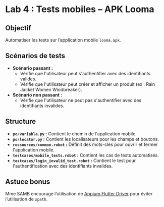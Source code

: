 # Lab 4 : Tests mobiles – APK Looma

## Objectif
Automatiser les tests sur l’application mobile `looma.apk`.

## Scénarios de tests
- **Scénario passant :**
  - Vérifie que l'utilisateur peut s'authentifier avec des identifiants valides.
  - Vérifie que l'utilisateur peut créer et afficher un produit (ex : Rain Jacket Women Windbreaker).
- **Scénario non passant :**
  - Vérifie que l'utilisateur ne peut pas s'authentifier avec des identifiants invalides.

## Structure
- **`po/variable.py` :** Contient le chemin de l'application mobile.
- **`po/locator.py` :** Contient les localisateurs pour les champs et boutons.
- **`ressources/common.robot` :** Définit des mots-clés pour ouvrir et fermer l'application mobile.
- **`testcases/mobile_tests.robot` :** Contient les cas de tests automatisés.
- **`testcases/login_invalid_test.robot` :** Contient le test pour l'authentification avec des identifiants invalides.

## Astuce bonus
Mme SAMB encourage l’utilisation de [Appium Flutter Driver](https://github.com/appium-userland/appium-flutter-driver) pour éviter l’utilisation de `xpath`.
